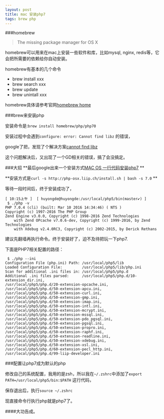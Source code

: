 ```yaml
---
layout: post
title: mac 安装php7
tags: brew php
---
```


###homebrew

> The missing package manager for OS X

homebrew可以用来在mac上安装一些软件和库，比如mysql, nginx, redis等，它会把所需要的依赖给你自动安装。

homebrew有基本的几个命令

* brew install xxx
* brew search xxx
* brew update
* brew unintall xxx

homebrew具体请参考官网[homebrew home](http://brew.sh/)

###brew来安装php

安装命令是:`brew install homebrew/php/php70`

安装过程中会遇到`configure: error: Cannot find libz` 的错误，

google了把，发现了个解决方案[cannot find libz](http://codex16.com/mac-osx-brew-install-php56-cannot-find-libz/)

这个问题解决后，又出现了一个GD相关的错误，搞了会没搞定。

###大招
**最后google出来一个安装方式[MAC OS 一行代码安装php7](http://php-osx.liip.ch/) **

**安装方式是`curl -s http://php-osx.liip.ch/install.sh | bash -s 7.0` **

等待一段时间后，终于安装成功了，


```
[ 10:15上午 ]  [ huyongde@huyongde:/usr/local/php5/bin(master✔) ]
 $ ./php -v
PHP 7.0.4 (cli) (built: Mar 10 2016 14:34:46) ( NTS )
Copyright (c) 1997-2016 The PHP Group
Zend Engine v3.0.0, Copyright (c) 1998-2016 Zend Technologies
    with Zend OPcache v7.0.6-dev, Copyright (c) 1999-2016, by Zend Technologies
    with Xdebug v2.4.0RC3, Copyright (c) 2002-2015, by Derick Rethans
```

建议先翻墙再执行命令。终于安装好了，迫不及待把玩一下php7.

下面是PHP7相关配置的路径：

```
 $ ./php --ini
Configuration File (php.ini) Path: /usr/local/php5/lib
Loaded Configuration File:         /usr/local/php5/lib/php.ini
Scan for additional .ini files in: /usr/local/php5/php.d
Additional .ini files parsed:      /usr/local/php5/php.d/10-extension_dir.ini,
/usr/local/php5/php.d/20-extension-opcache.ini,
/usr/local/php5/php.d/50-extension-apcu.ini,
/usr/local/php5/php.d/50-extension-curl.ini,
/usr/local/php5/php.d/50-extension-gmp.ini,
/usr/local/php5/php.d/50-extension-imap.ini,
/usr/local/php5/php.d/50-extension-intl.ini,
/usr/local/php5/php.d/50-extension-mcrypt.ini,
/usr/local/php5/php.d/50-extension-mssql.ini,
/usr/local/php5/php.d/50-extension-pdo_pgsql.ini,
/usr/local/php5/php.d/50-extension-pgsql.ini,
/usr/local/php5/php.d/50-extension-propro.ini,
/usr/local/php5/php.d/50-extension-raphf.ini,
/usr/local/php5/php.d/50-extension-readline.ini,
/usr/local/php5/php.d/50-extension-xdebug.ini,
/usr/local/php5/php.d/50-extension-xsl.ini,
/usr/local/php5/php.d/60-extension-pecl_http.ini,
/usr/local/php5/php.d/99-liip-developer.ini
```


###配置让php7成为默认的php

修改自己的系统配置，我用的是zsh，所以我在`~/.zshrc`中添加了`export PATH=/usr/local/php5/bin:$PATH` 这行代码，

保存退出后，执行`source ~/.zshrc`

现直接命令行执行php就是php7了。

####大功告成。





